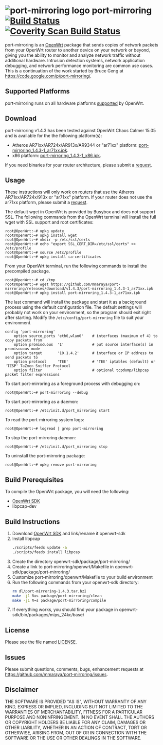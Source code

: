 ![port-mirroring logo](icon.png "port-mirroring") port-mirroring [![Build Status](https://travis-ci.org/mmaraya/port-mirroring.svg?branch=master)](https://travis-ci.org/mmaraya/port-mirroring) [![Coverity Scan Build Status](https://scan.coverity.com/projects/6700/badge.svg)](https://scan.coverity.com/projects/mmaraya-port-mirroring)
==============

port-mirroring is an [OpenWrt](https://openwrt.org) package that sends copies of network packets from your OpenWrt router to another device on your network or beyond, giving you the ability to monitor and analyze network traffic without additional hardware. Intrusion detection systems, network application debugging, and network performance monitoring are common use cases. This is a continuation of the work started by Bruce Geng at https://code.google.com/p/port-mirroring/.

Supported Platforms
-------------------

port-mirroring runs on all hardware platforms [supported](http://wiki.openwrt.org/toh/start) by OpenWrt. 

Download
--------
port-mirroring v1.4.3 has been tested against OpenWrt Chaos Calmer 15.05 and is available for the the following platform(s):
* Atheros AR71xx/AR724x/AR913x/AR9344 or "ar71xx" platform: [port-mirroring_1.4.3-1_ar71xx.ipk](https://github.com/mmaraya/port-mirroring/releases/download/v1.4.3/port-mirroring_1.4.3-1_ar71xx.ipk). 
* x86 platform: [port-mirroring_1.4.3-1_x86.ipk](https://github.com/mmaraya/port-mirroring/releases/download/v1.4.3/port-mirroring_1.4.3-1_x86.ipki).

If you need binaries for your router architecture, please submit a [request](https://github.com/mmaraya/port-mirroring/issues). 


Usage
-----
These instructions will only work on routers that use the Atheros AR71xx/AR724x/913x or "ar71xx" platform. If your router does not use the ar71xx platform, please submit a [request](https://github.com/mmaraya/port-mirroring/issues).

The default wget in OpenWrt is provided by Busybox and does not support SSL. The following commands from the OpenWrt terminal will install the full wget with SSL support and root certificates:
```
root@OpenWrt:~# opkg update
root@OpenWrt:~# opkg install wget
root@OpenWrt:~# mkdir -p /etc/ssl/certs
root@OpenWrt:~# echo "export SSL_CERT_DIR=/etc/ssl/certs" >> /etc/profile
root@OpenWrt:~# source /etc/profile
root@OpenWrt:~# opkg install ca-certificates
```

From your OpenWrt terminal, run the following commands to install the precompiled package.
```
root@OpenWrt:~# cd /tmp
root@OpenWrt:~# wget https://github.com/mmaraya/port-mirroring/releases/download/v1.4.3/port-mirroring_1.4.3-1_ar71xx.ipk
root@OpenWrt:~# opkg install port-mirroring_1.4.3-1_ar71xx.ipk
```
The last command will install the package and start it as a background process using the default configuration file. The default settings will probably not work on your environment, so the program should exit right after starting. Modify the `/etc/config/port-mirroring` file to suit your environment.
```
config 'port-mirroring'
    option source_ports 'eth0,wlan0'    # interfaces (maximum of 4) to copy packets from
    option promiscuous  '1'             # put source interface(s) in promiscuous mode
    option target       '10.1.4.2'      # interface or IP address to send packets to
    option protocol     'TEE'           # 'TEE' iptables (default) or 'TZSP' TaZmen Sniffer Protocol 
    option filter       ''              # optional tcpdump/libpcap packet filter expressions
```
To start port-mirroring as a foreground process with debugging on:
```
root@OpenWrt:~# port-mirroring --debug
```
To start port-mirroring as a daemon:
```
root@OpenWrt:~# /etc/init.d/port_mirroring start
```
To read the port-mirroring system logs:
```
root@OpenWrt:~# logread | grep port-mirroring
```
To stop the port-mirroring daemon:
```
root@OpenWrt:~# /etc/init.d/port_mirroring stop
```
To uninstall the port-mirroring package:
```
root@OpenWrt:~# opkg remove port-mirroring
```

Build Prerequisites
-------------------

To compile the OpenWrt package, you will need the following:

   * [OpenWrt SDK](https://openwrt.org/docs/guide-developer/using_the_sdk)
   * libpcap-dev

Build Instructions
------------------

1. Download [OpenWrt SDK](https://openwrt.org/docs/guide-developer/using_the_sdk#obtain_the_sdk) 
and link/rename it openwrt-sdk
2. Install libpcap
   ```sh
   ./scripts/feeds update -a
   ./scripts/feeds install libpcap
   ``` 
2. Create the directory openwrt-sdk/package/port-mirroring/
3. Create a link to port-mirroring/openwrt/Makefile in openwrt-sdk/package/port-mirroring/
4. Customize port-mirroring/openwrt/Makefile to your build environment
5. Run the following commands from your openwrt-sdk directory:
   ```sh
   rm dl/port-mirroring-1.4.3.tar.bz2
   make -j1 V=s package/port-mirroring/clean
   make -j1 V=s package/port-mirroring/compile
   ```
6. If everything works, you should find your package in openwrt-sdk/bin/packages/mips_24kc/base/

License
-------

Please see the file named [LICENSE](https://github.com/mmaraya/port-mirroring/blob/master/LICENSE). 

Issues
------

Please submit questions, comments, bugs, enhancement requests at 
https://github.com/mmaraya/port-mirroring/issues.

Disclaimer
----------

THE SOFTWARE IS PROVIDED "AS IS", WITHOUT WARRANTY OF ANY KIND, EXPRESS OR 
IMPLIED, INCLUDING BUT NOT LIMITED TO THE WARRANTIES OF MERCHANTABILITY, FITNESS
FOR A PARTICULAR PURPOSE AND NONINFRINGEMENT. IN NO EVENT SHALL THE AUTHORS OR
COPYRIGHT HOLDERS BE LIABLE FOR ANY CLAIM, DAMAGES OR OTHER LIABILITY, WHETHER
IN AN ACTION OF CONTRACT, TORT OR OTHERWISE, ARISING FROM, OUT OF OR IN 
CONNECTION WITH THE SOFTWARE OR THE USE OR OTHER DEALINGS IN THE SOFTWARE.

